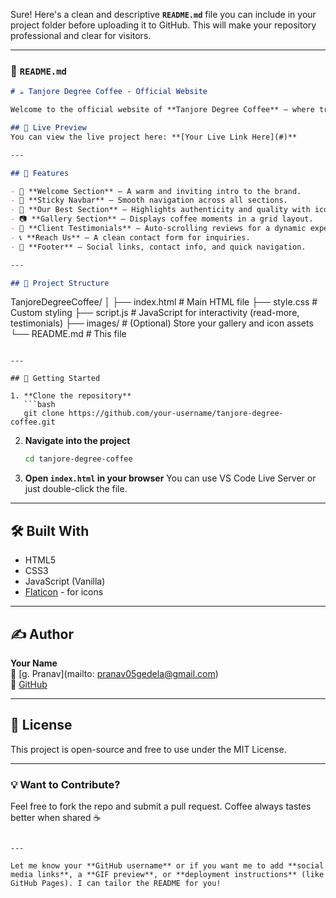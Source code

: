 Sure! Here's a clean and descriptive **`README.md`** file you can include in your project folder before uploading it to GitHub. This will make your repository professional and clear for visitors.

---

### 📄 `README.md`

```markdown
# ☕ Tanjore Degree Coffee - Official Website

Welcome to the official website of **Tanjore Degree Coffee** – where tradition meets taste! This website showcases the rich heritage and authentic flavors of South Indian filter coffee brewed the Tanjore way.

## 🔗 Live Preview
You can view the live project here: **[Your Live Link Here](#)**

---

## 📸 Features

- 🍵 **Welcome Section** — A warm and inviting intro to the brand.
- 🧭 **Sticky Navbar** — Smooth navigation across all sections.
- 🌟 **Our Best Section** — Highlights authenticity and quality with icons, read-more toggles, and side-by-side layout.
- 📷 **Gallery Section** — Displays coffee moments in a grid layout.
- 💬 **Client Testimonials** — Auto-scrolling reviews for a dynamic experience.
- 📞 **Reach Us** — A clean contact form for inquiries.
- 👣 **Footer** — Social links, contact info, and quick navigation.

---

## 📂 Project Structure

```
TanjoreDegreeCoffee/
│
├── index.html          # Main HTML file
├── style.css           # Custom styling
├── script.js           # JavaScript for interactivity (read-more, testimonials)
├── images/             # (Optional) Store your gallery and icon assets
└── README.md           # This file
```

---

## 🚀 Getting Started

1. **Clone the repository**
   ```bash
   git clone https://github.com/your-username/tanjore-degree-coffee.git
   ```

2. **Navigate into the project**
   ```bash
   cd tanjore-degree-coffee
   ```

3. **Open `index.html` in your browser**
   You can use VS Code Live Server or just double-click the file.

---

## 🛠️ Built With

- HTML5
- CSS3
- JavaScript (Vanilla)
- [Flaticon](https://www.flaticon.com/) - for icons

---

## ✍️ Author

**Your Name**  
📧 [g. Pranav](mailto: pranav05gedela@gmail.com)  
🔗 [GitHub](https://github.com/pranav-online)

---

## 📜 License

This project is open-source and free to use under the MIT License.

---

### 💡 Want to Contribute?

Feel free to fork the repo and submit a pull request. Coffee always tastes better when shared ☕

```

---

Let me know your **GitHub username** or if you want me to add **social media links**, a **GIF preview**, or **deployment instructions** (like GitHub Pages). I can tailor the README for you!
